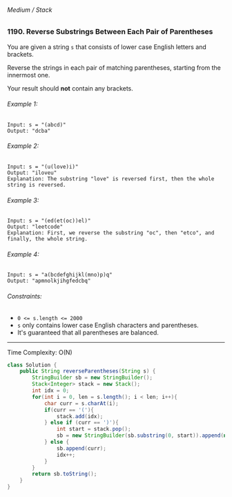 ###### Medium / Stack

### 1190. Reverse Substrings Between Each Pair of Parentheses

You are given a string `s` that consists of lower case English letters and brackets.   

Reverse the strings in each pair of matching parentheses, starting from the innermost one.  

Your result should **not** contain any brackets.  

###### Example 1:
```
Input: s = "(abcd)"
Output: "dcba"
```

###### Example 2:
```
Input: s = "(u(love)i)"
Output: "iloveu"
Explanation: The substring "love" is reversed first, then the whole string is reversed.
```

###### Example 3:
```
Input: s = "(ed(et(oc))el)"
Output: "leetcode"
Explanation: First, we reverse the substring "oc", then "etco", and finally, the whole string.
```

###### Example 4:
```
Input: s = "a(bcdefghijkl(mno)p)q"
Output: "apmnolkjihgfedcbq"
```

###### Constraints:
- `0 <= s.length <= 2000`
- `s` only contains lower case English characters and parentheses.
- It's guaranteed that all parentheses are balanced.

***

Time Complexity: O(N)

```java
class Solution {
    public String reverseParentheses(String s) {
        StringBuilder sb = new StringBuilder();
        Stack<Integer> stack = new Stack();
        int idx = 0;
        for(int i = 0, len = s.length(); i < len; i++){
            char curr = s.charAt(i);
            if(curr == '('){
                stack.add(idx);
            } else if (curr == ')'){
                int start = stack.pop();
                sb = new StringBuilder(sb.substring(0, start)).append(new StringBuilder(sb.substring(start, idx)).reverse());
            } else {
                sb.append(curr);
                idx++;
            }
        }
        return sb.toString();
    }
}
```
